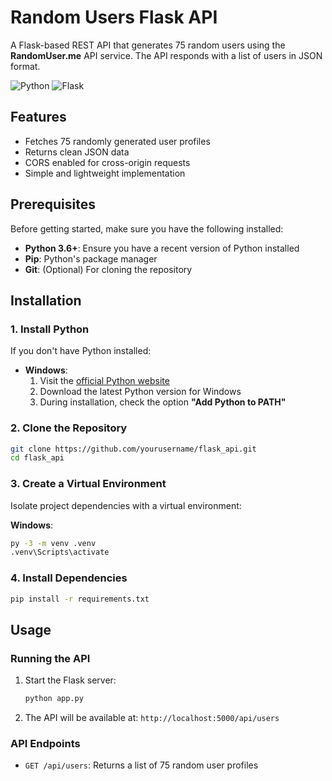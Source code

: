 # Random Users Flask API

A Flask-based REST API that generates 75 random users using the **RandomUser.me** API service. The API responds with a list of users in JSON format.

![Python](https://img.shields.io/badge/python-3.6+-blue.svg)
![Flask](https://img.shields.io/badge/flask-2.0+-green.svg)

## Features

- Fetches 75 randomly generated user profiles
- Returns clean JSON data
- CORS enabled for cross-origin requests
- Simple and lightweight implementation

## Prerequisites

Before getting started, make sure you have the following installed:

- **Python 3.6+**: Ensure you have a recent version of Python installed
- **Pip**: Python's package manager
- **Git**: (Optional) For cloning the repository

## Installation

### 1. Install Python

If you don't have Python installed:

- **Windows**:
  1. Visit the [official Python website](https://www.python.org/downloads/)
  2. Download the latest Python version for Windows
  3. During installation, check the option **"Add Python to PATH"**

### 2. Clone the Repository

```bash
git clone https://github.com/yourusername/flask_api.git
cd flask_api
```

### 3. Create a Virtual Environment

Isolate project dependencies with a virtual environment:

**Windows**:

```bash
py -3 -m venv .venv
.venv\Scripts\activate
```

### 4. Install Dependencies

```bash
pip install -r requirements.txt
```

## Usage

### Running the API

1. Start the Flask server:

    ```bash
    python app.py
    ```

2. The API will be available at: `http://localhost:5000/api/users`

### API Endpoints

- `GET /api/users`: Returns a list of 75 random user profiles
